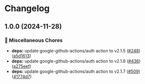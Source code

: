 # Changelog

## 1.0.0 (2024-11-28)


### 🔧 Miscellaneous Chores

* **deps:** update google-github-actions/auth action to v2.1.5 ([#248](https://github.com/grafana/shared-workflows/issues/248)) ([a5d1613](https://github.com/grafana/shared-workflows/commit/a5d1613fba998ba9b99b7267b6f9b915562da962))
* **deps:** update google-github-actions/auth action to v2.1.6 ([#436](https://github.com/grafana/shared-workflows/issues/436)) ([a275eef](https://github.com/grafana/shared-workflows/commit/a275eefa9f63e3bec05bd90ea77cfbbc9879afe8))
* **deps:** update google-github-actions/auth action to v2.1.7 ([#509](https://github.com/grafana/shared-workflows/issues/509)) ([41774d7](https://github.com/grafana/shared-workflows/commit/41774d7ebb3ca78e05aa6d2007e5e98c7a2fcf4f))
